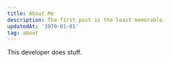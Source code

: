 ```yaml
---
title: About Me
description: The first post is the least memorable.
updatedAt: '1970-01-01'
tag: about
---
```


This developer does stuff.